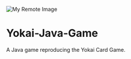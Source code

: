 ![My Remote Image](https://imgs.search.brave.com/S_akiRrOFZXvY6F3alaNygPE1-MSZ2iGnKkMx0J2LII/rs:fit:860:0:0/g:ce/aHR0cHM6Ly9kM2Zh/NjhodzBtMnZjYy5j/bG91ZGZyb250Lm5l/dC9hNzMvMjMwNDY5/NTM0LmpwZWc)

# Yokai-Java-Game
A Java game reproducing the Yokai Card Game.
